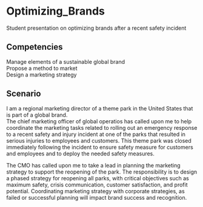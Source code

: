 # Optimizing_Brands
Student presentation on optimizing brands after a recent safety incident

## Competencies <br/>
Manage elements of a sustainable global brand <br/>
Propose a method to market <br/>
Design a marketing strategy <br/>

## Scenario <br/>
I am a regional marketing director of a theme park in the United States that is part of a global brand.  <br/>
The chief marketing officer of global operatios has called upon me to help coordinate the marketing tasks related to rolling out an emergency response to a recent safety and injury incident at one of the parks that resulted in serious injuries to employees and customers.  This theme park was closed immediately following the incident to ensure safety measure for customers and employees and to deploy the needed safety measures. <br/>

The CMO has called upon me to take a lead in planning the marketing strategy to support the reopening of the park.  The responsibility is to design a phased strategy for reopening all parks, with critical objectives such as maximum safety, crisis communication, customer satisfaction, and profit potential.  Coordinating marketing strategy with corporate strategies, as failed or successful planning will impact brand success and recognition.



